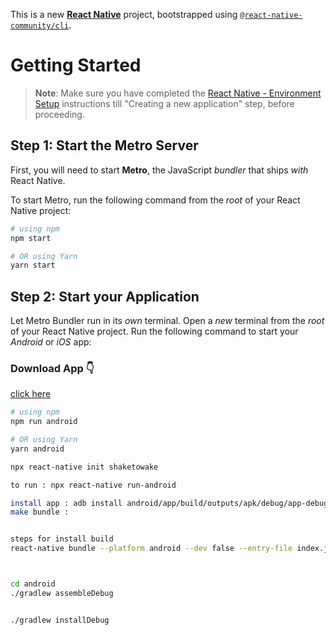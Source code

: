 This is a new [**React Native**](https://reactnative.dev) project, bootstrapped using [`@react-native-community/cli`](https://github.com/react-native-community/cli).

# Getting Started

>**Note**: Make sure you have completed the [React Native - Environment Setup](https://reactnative.dev/docs/environment-setup) instructions till "Creating a new application" step, before proceeding.

## Step 1: Start the Metro Server

First, you will need to start **Metro**, the JavaScript _bundler_ that ships _with_ React Native.

To start Metro, run the following command from the _root_ of your React Native project:

```bash
# using npm
npm start

# OR using Yarn
yarn start
```

## Step 2: Start your Application

Let Metro Bundler run in its _own_ terminal. Open a _new_ terminal from the _root_ of your React Native project. Run the following command to start your _Android_ or _iOS_ app:

### Download App 👇
<a href="./android/app/build/outputs/apk/debug/app-debug.apk" download>click here</a>


```bash
# using npm
npm run android

# OR using Yarn
yarn android

npx react-native init shaketowake

to run : npx react-native run-android

install app : adb install android/app/build/outputs/apk/debug/app-debug.apk
make bundle :


steps for install build
react-native bundle --platform android --dev false --entry-file index.js --bundle-output android/app/src/main/assets/index.android.bundle --assets-dest android/app/src/main/res



cd android
./gradlew assembleDebug


./gradlew installDebug


